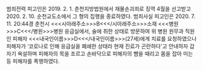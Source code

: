 범죄전력
피고인은 2019. 2. 1. 춘천지방법원에서 재물손괴죄로 징역 4월을 선고받고 2020. 2. 10. 순천교도소에서 그 형의 집행을 종료하였다.
범죄사실
피고인은 2020. 7. 11. 20:44경 춘천시 <<<시아래주소>>>B<<</시아래주소>>>소재 <<<병원>>>C<<</병원>>>병원 응급실에서, 술에 취한 상태로 방문하여 위 병원 원무과 직원인 피해자 <<<내국인이름>>>D<<</내국인이름>>>(27세)에게 치료를 요청하였으나 피해자가 ‘코로나로 인해 응급실을 폐쇄한 상태라 현재 진료가 곤란하다'고 안내하자 갑자기 욕설하며 피해자의 목을 조르고 손바닥으로 피해자의 뺨을 때리고 몸을 잡아 미는 등 피해자를 폭행하였다.